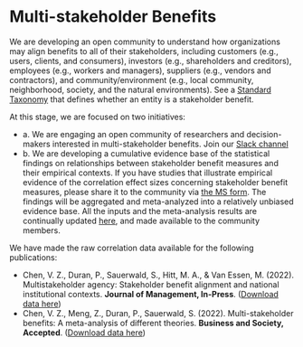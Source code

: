 # Multi-stakeholder Benefits
We are developing an open community to understand how organizations may align benefits to all of their stakeholders, including customers (e.g., users, clients, and consumers), investors (e.g., shareholders and creditors), employees (e.g., workers and managers), suppliers (e.g., vendors and contractors), and community/environment (e.g., local community, neighborhood, society, and the natural environments). See a [Standard Taxonomy](https://github.com/GoPeaks-AI/multi-stakeholder-benefits/blob/data/MSB%20Taxonomy%20(version%202020%2001%2025).xlsx) that defines whether an entity is a stakeholder benefit.

At this stage, we are focused on two initiatives:  
- a. We are engaging an open community of researchers and decision-makers interested in multi-stakeholder benefits. Join our [Slack channel](https://app.slack.com/client/T02V6J4J39R/C02V8S6JXFE) 
- b. We are developing a cumulative evidence base of the statistical findings on relationships between stakeholder benefit measures and their empirical contexts. If you have studies that illustrate empirical evidence of the correlation effect sizes concerning stakeholder benefit measures, please share it to the community via [the MS form](https://forms.office.com/r/AGS6VMwhzN). The findings will be aggregated and meta-analyzed into a relatively unbiased evidence base. All the inputs and the meta-analysis results are continually updated [here](https://github.com/GoPeaks-AI/multi-stakeholder-benefits/blob/data/README.md), and made available to the community members.

We have made the raw correlation data available for the following publications:
- Chen, V. Z., Duran, P., Sauerwald, S., Hitt, M. A., & Van Essen, M. (2022). Multistakeholder agency: Stakeholder benefit alignment and national institutional contexts. **Journal of Management, In-Press**. ([Download  data here](https://github.com/GoPeaks-AI/multi-stakeholder-benefits/tree/main/Journal%20of%20Management%20(2021)%20Paper))
- Chen, V. Z., Meng, Z., Duran, P., Sauerwald, S. (2022). Multi-stakeholder benefits: A meta-analysis of different theories. **Business and Society, Accepted**. ([Download  data here]([https://github.com/GoPeaks-AI/multi-stakeholder-benefits/tree/main/Journal%20of%20Management%20(2021)%20Paper](https://github.com/GoPeaks-AI/multi-stakeholder-benefits/tree/main/Business%20%26%20Society%20(2022)%20Paper)))
